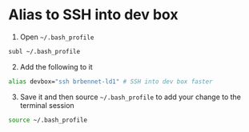 Alias to SSH into dev box
=========================

1. Open `~/.bash_profile`

  ```bash
  subl ~/.bash_profile
  ```

2. Add the following to it
  
  ```bash
  alias devbox="ssh brbennet-ld1" # SSH into dev box faster
  ```

3. Save it and then source `~/.bash_profile` to add your change to the terminal session

  ```bash
  source ~/.bash_profile
  ```

